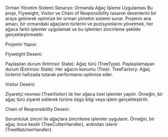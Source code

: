 Orman Yönetim Sistemi Senaryo: Ormanda Ağaç İşleme Uygulaması Bu proje, Flyweight, Visitor ve Chain of Responsibility tasarım desenlerini bir araya getirerek optimize bir orman yönetim sistemi sunar. Projenin ana amacı, bir ormandaki ağaçların türlerini ve pozisyonlarını yönetmek, her ağaca farklı işlemler uygulamak ve bu işlemleri zincirleme şekilde gerçekleştirmektir.

Projenin Yapısı:

Flyweight Deseni:

Paylaşılan durum (Intrinsic State): Ağaç türü (TreeType). Paylaşılamayan durum (Extrinsic State): Her ağacın konumu (Tree). TreeFactory: Ağaç türlerini hafızada tutarak performansı optimize eder.

Visitor Deseni:

Ziyaretçi nesnesi (TreeVisitor) ile her ağaca özel işlemler yapılır. Örneğin, bir ağaç türü ziyaret edilerek türüne özgü bilgi veya işlem gerçekleştirilir.

Chain of Responsibility Deseni:

Sorumluluk zinciri ile ağaçlara zincirleme işlemler uygulanır. Örneğin, bir ağaç önce kesilir (TreeCutterHandler), ardından izlenir (TreeWatcherHandler).
